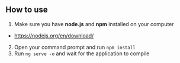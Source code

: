 ## How to use

1) Make sure you have **node.js** and **npm** installed on your computer
- https://nodejs.org/en/download/
2) Open your command prompt and run `npm install`
3) Run `ng serve -o` and wait for the application to compile
